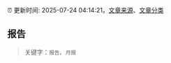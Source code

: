 :alarm_clock: 更新时间: 2025-07-24 04:14:21。[文章来源](/README.md)、[文章分类](/TAGS.md)

## 报告


> 关键字：`报告`、`月报`



